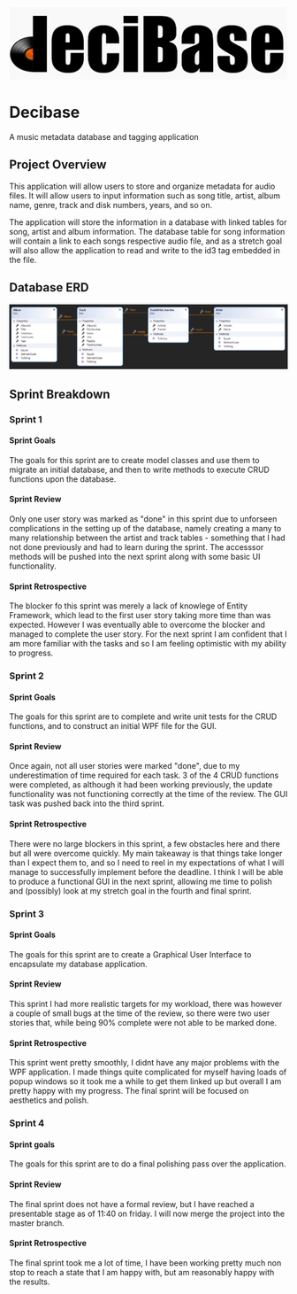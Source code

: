 ![Decibase Logo](Decibase/Decibase_View/Decibase.png?raw=true "Title")

# Decibase
A music metadata database and tagging application

## Project Overview
This application will allow users to store and organize metadata for audio files. It will allow users to input information such as song title, artist, album name, genre, track and disk numbers, years, and so on. 

The application will store the information in a database with linked tables for song, artist and album information. The database table for song information will contain a link to each songs respective audio file, and as a stretch goal will also allow the application to read and write to the id3 tag embedded in the file.

## Database ERD

![ERD](Decibase/Decibase_View/ERD.png?raw=true "Title")

## Sprint Breakdown

### Sprint 1
#### Sprint Goals
The goals for this sprint are to create model classes and use them to migrate an initial database, and then to write methods to execute CRUD functions upon the database.
#### Sprint Review
Only one user story was marked as "done" in this sprint due to unforseen complications in the setting up of the database, namely creating a many to many relationship between the artist and track tables - something that I had not done previously and had to learn during the sprint. The accesssor methods will be pushed into the next sprint along with some basic UI functionality.
#### Sprint Retrospective
The blocker fo this sprint was merely a lack of knowlege of Entity Framework, which lead to the first user story taking more time than was expected. However I was eventually able to overcome the blocker and managed to complete the user story. For the next sprint I am confident that I am more familiar with the tasks and so I am feeling optimistic with my ability to progress.
 
### Sprint 2
#### Sprint Goals
The goals for this sprint are to complete and write unit tests for the CRUD functions, and to construct an initial WPF file for the GUI.
#### Sprint Review
Once again, not all user stories were marked "done", due to my underestimation of time required for each task. 3 of the 4 CRUD functions were completed, as although it had been working previously, the update functionality was not functioning correctly at the time of the review. The GUI task was pushed back into the third sprint.
#### Sprint Retrospective
There were no large blockers in this sprint, a few obstacles here and there but all were overcome quickly. My main takeaway is that things take longer than I expect them to, and so I need to reel in my expectations of what I will manage to successfully implement before the deadline. I think I will be able to produce a functional GUI in the next sprint, allowing me time to polish and (possibly) look at my stretch goal in the fourth and final sprint.

### Sprint 3
#### Sprint Goals
The goals for this sprint are to create a Graphical User Interface to encapsulate my database application.
#### Sprint Review
This sprint I had more realistic targets for my workload, there was however a couple of small bugs at the time of the review, so there were two user stories that, while being 90% complete were not able to be marked done.
#### Sprint Retrospective
This sprint went pretty smoothly, I didnt have any major problems with the WPF application. I made things quite complicated for myself having loads of popup windows so it took me a while to get them linked up but overall I am pretty happy with my progress. The final sprint will be focused on aesthetics and polish.

### Sprint 4
#### Sprint goals
The goals for this sprint are to do a final polishing pass over the application.
#### Sprint Review
The final sprint does not have a formal review, but I have reached a presentable stage as of 11:40 on friday. I will now merge the project into the master branch.
#### Sprint Retrospective
The final sprint took me a lot of time, I have been working pretty much non stop to reach a state that I am happy with, but am reasonably happy with the results. 

